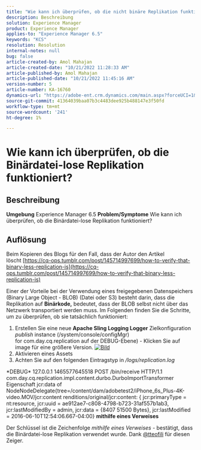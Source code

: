 ```yaml
---
title: "Wie kann ich überprüfen, ob die nicht binäre Replikation funktioniert?"
description: Beschreibung
solution: Experience Manager
product: Experience Manager
applies-to: "Experience Manager 6.5"
keywords: "KCS"
resolution: Resolution
internal-notes: null
bug: false
article-created-by: Amol Mahajan
article-created-date: "10/21/2022 11:28:33 AM"
article-published-by: Amol Mahajan
article-published-date: "10/21/2022 11:45:16 AM"
version-number: 5
article-number: KA-16760
dynamics-url: "https://adobe-ent.crm.dynamics.com/main.aspx?forceUCI=1&pagetype=entityrecord&etn=knowledgearticle&id=23c8f87b-3351-ed11-bba2-0022480869de"
source-git-commit: 41364039baa07b3c4483dee925b488147e3f50fd
workflow-type: tm+mt
source-wordcount: '241'
ht-degree: 1%

---
```


# Wie kann ich überprüfen, ob die Binärdatei-lose Replikation funktioniert?

## Beschreibung

<b>Umgebung</b>
Experience Manager 6.5
<b>Problem/Symptome</b>
Wie kann ich überprüfen, ob die Binärdatei-lose Replikation funktioniert?


## Auflösung


Beim Kopieren des Blogs für den Fall, dass der Autor den Artikel löscht [https://cq-ops.tumblr.com/post/145714997699/how-to-verify-that-binary-less-replication-is](https://cq-ops.tumblr.com/post/145714997699/how-to-verify-that-binary-less-replication-is)

Einer der Vorteile bei der Verwendung eines freigegebenen Datenspeichers (Binary Large Object - BLOB) (Datei oder S3) besteht darin, dass die Replikation auf <b>Binärkode,</b> bedeutet, dass der BLOB selbst nicht über das Netzwerk transportiert werden muss. Im Folgenden finden Sie die Schritte, um zu überprüfen, ob sie tatsächlich funktioniert:



1. Erstellen Sie eine neue <b>Apache Sling Logging Logger</b> Zielkonfiguration *publish* instance (/system/console/configMgr) for com.day.cq.replication auf der DEBUG-Ebene) - Klicken Sie auf image für eine größere Version. [![Bild](https://64.media.tumblr.com/7399cc8fc96a1bb17456e9aff2af2999/tumblr_inline_p9j3kgHl8K1r414c2_500.png)](https://href.li/?http://jayan.kandathil.ca/CQ-OPS/aem62/LoggingLogger-Replication.png)
2. Aktivieren eines Assets
3. Achten Sie auf den folgenden Eintragstyp in */logs/replication.log*


\*DEBUG\* 127.0.0.1 1465577645518 POST /bin/receive HTTP/1.1 com.day.cq.replication.impl.content.durbo.DurboImportTransformer Eigenschaft jcr:data of NodeNodeDelegate{tree=/content/dam/adobetest2/iPhone_6s_Plus-4K-video.MOV/jcr:content renditions/original/jcr:content: { jcr:primaryType = nt:resource, jcr:uuid = ae912ae7-c808-4798-b723-31af557b1ab3, jcr:lastModifiedBy = admin, jcr:data = {8407 51500 Bytes}, jcr:lastModified = 2016-06-10T12:54:06.667-04:00} <b>mithilfe eines Verweises</b>

Der Schlüssel ist die Zeichenfolge *mithilfe eines Verweises* - bestätigt, dass die Binärdatei-lose Replikation verwendet wurde. Dank [@tteofili](https://twitter.com/tteofili) für diesen Zeiger.


